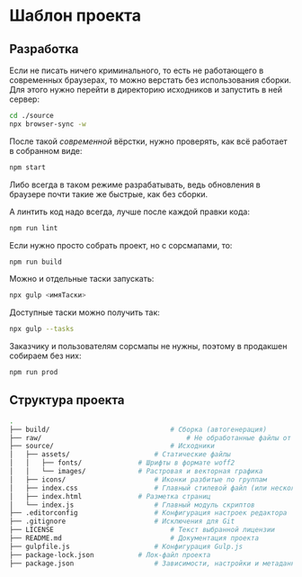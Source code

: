 # Шаблон проекта

## Разработка

Если не писать ничего криминального, то есть не работающего в современных браузерах, то можно верстать без использования сборки. Для этого нужно перейти в директорию исходников и запустить в ней сервер:

```bash
cd ./source
npx browser-sync -w
```
После такой *современной* вёрстки, нужно проверять, как всё работает в собранном виде:

```bash
npm start
```
Либо всегда в таком режиме разрабатывать, ведь обновления в браузере почти такие же быстрые, как без сборки.

А линтить код надо всегда, лучше после каждой правки кода:

```bash
npm run lint
```

Если нужно просто собрать проект, но с сорсмапами, то:
```bash
npm run build
```
Можно и отдельные таски запускать:
```bash
npx gulp <имяТаски>
```
Доступные таски можно получить так:
```bash
npx gulp --tasks
```
Заказчику и пользователям сорсмапы не нужны, поэтому в продакшен собираем без них:
```bash
npm run prod
```

## Структура проекта

```bash
.
├── build/								# Сборка (автогенерация)
├── raw/									# Не обработанные файлы от дизайнера
├── source/								# Исходники
│   ├── assets/						# Статические файлы
│   │   ├── fonts/				# Шрифты в формате woff2
│   │   └── images/				# Растровая и векторная графика
│   ├── icons/						# Иконки разбитые по группам
│   ├── index.css					# Главный стилевой файл (или несколько)
│   ├── index.html				# Разметка страниц
│   └── index.js					# Главный модуль скриптов
├── .editorconfig					# Конфигурация настроек редактора
├── .gitignore						# Исключения для Git
├── LICENSE								# Текст выбранной лицензии
├── README.md							# Документация проекта
├── gulpfile.js						# Конфигурация Gulp.js
├── package-lock.json			# Лок-файл проекта
├── package.json					# Зависимости, настройки и метаданные
```
